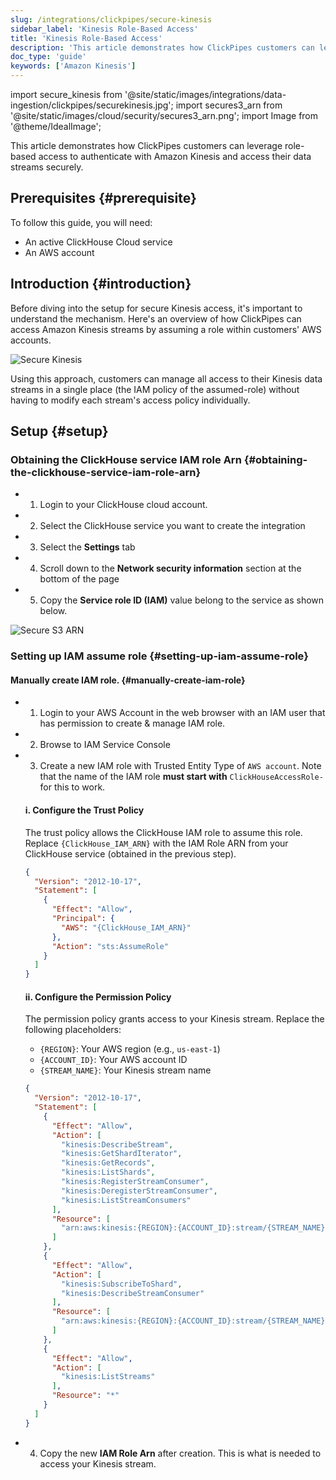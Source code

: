 ```yaml
---
slug: /integrations/clickpipes/secure-kinesis
sidebar_label: 'Kinesis Role-Based Access'
title: 'Kinesis Role-Based Access'
description: 'This article demonstrates how ClickPipes customers can leverage role-based access to authenticate with Amazon Kinesis and access their data streams securely.'
doc_type: 'guide'
keywords: ['Amazon Kinesis']
---
```


import secure_kinesis from '@site/static/images/integrations/data-ingestion/clickpipes/securekinesis.jpg';
import secures3_arn from '@site/static/images/cloud/security/secures3_arn.png';
import Image from '@theme/IdealImage';

This article demonstrates how ClickPipes customers can leverage role-based access to authenticate with Amazon Kinesis and access their data streams securely.

## Prerequisites {#prerequisite}

To follow this guide, you will need:
- An active ClickHouse Cloud service
- An AWS account

## Introduction {#introduction}

Before diving into the setup for secure Kinesis access, it's important to understand the mechanism. Here's an overview of how ClickPipes can access Amazon Kinesis streams by assuming a role within customers' AWS accounts.

<Image img={secure_kinesis} alt="Secure Kinesis" size="lg" border/>

Using this approach, customers can manage all access to their Kinesis data streams in a single place (the IAM policy of the assumed-role) without having to modify each stream's access policy individually.

## Setup {#setup}

<VerticalStepper headerLevel="h3"/>

### Obtaining the ClickHouse service IAM role Arn {#obtaining-the-clickhouse-service-iam-role-arn}

- 1. Login to your ClickHouse cloud account.
- 2. Select the ClickHouse service you want to create the integration
- 3. Select the **Settings** tab
- 4. Scroll down to the **Network security information** section at the bottom of the page
- 5. Copy the **Service role ID (IAM)** value belong to the service as shown below.

<Image img={secures3_arn} alt="Secure S3 ARN" size="lg" border/>

### Setting up IAM assume role {#setting-up-iam-assume-role}

#### Manually create IAM role. {#manually-create-iam-role}

- 1. Login to your AWS Account in the web browser with an IAM user that has permission to create & manage IAM role.
- 2. Browse to IAM Service Console
- 3. Create a new IAM role with Trusted Entity Type of `AWS account`. Note that the name of the IAM role **must start with** `ClickHouseAccessRole-` for this to work.

   #### i. Configure the Trust Policy

   The trust policy allows the ClickHouse IAM role to assume this role. Replace `{ClickHouse_IAM_ARN}` with the IAM Role ARN from your ClickHouse service (obtained in the previous step).

   ```json
   {
     "Version": "2012-10-17",
     "Statement": [
       {
         "Effect": "Allow",
         "Principal": {
           "AWS": "{ClickHouse_IAM_ARN}"
         },
         "Action": "sts:AssumeRole"
       }
     ]
   }
   ```

   #### ii. Configure the Permission Policy

   The permission policy grants access to your Kinesis stream. Replace the following placeholders:
   - `{REGION}`: Your AWS region (e.g., `us-east-1`)
   - `{ACCOUNT_ID}`: Your AWS account ID
   - `{STREAM_NAME}`: Your Kinesis stream name

   ```json
   {
     "Version": "2012-10-17",
     "Statement": [
       {
         "Effect": "Allow",
         "Action": [
           "kinesis:DescribeStream",
           "kinesis:GetShardIterator",
           "kinesis:GetRecords",
           "kinesis:ListShards",
           "kinesis:RegisterStreamConsumer",
           "kinesis:DeregisterStreamConsumer",
           "kinesis:ListStreamConsumers"
         ],
         "Resource": [
           "arn:aws:kinesis:{REGION}:{ACCOUNT_ID}:stream/{STREAM_NAME}"
         ]
       },
       {
         "Effect": "Allow",
         "Action": [
           "kinesis:SubscribeToShard",
           "kinesis:DescribeStreamConsumer"
         ],
         "Resource": [
           "arn:aws:kinesis:{REGION}:{ACCOUNT_ID}:stream/{STREAM_NAME}/*"
         ]
       },
       {
         "Effect": "Allow",
         "Action": [
           "kinesis:ListStreams"
         ],
         "Resource": "*"
       }
     ]
   }
   ```

- 4. Copy the new **IAM Role Arn** after creation. This is what is needed to access your Kinesis stream.
</VerticalStepper>
